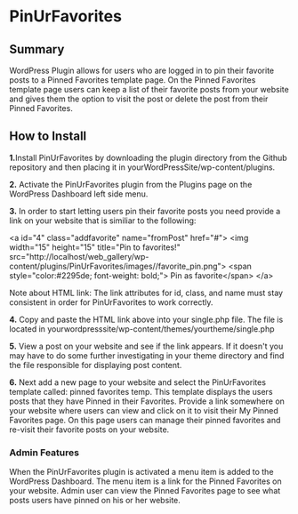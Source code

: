# PinUrFavorites

<h2>Summary</h2>
WordPress Plugin allows for users who are logged in to pin their favorite posts to a Pinned Favorites template page.
On the Pinned Favorites template page users can keep a list of their favorite posts from your website and gives them the
option to visit the post or delete the post from their Pinned Favorites.

<h2>How to Install</h2>

<b>1.</b>Install PinUrFavorites by downloading the plugin directory from the Github repository and then placing it in 
yourWordPressSite/wp-content/plugins. <br>

<b>2.</b> Activate the PinUrFavorites plugin from the Plugins page on the WordPress Dashboard left side menu.<br>

<b>3.</b> In order to start letting users pin their favorite posts you need provide a link on your website that is similiar to the following: <br>

&lt;a id="4" class="addfavorite" name="fromPost" href="#"&gt;
&lt;img width="15" height="15" title="Pin to favorites!" src="http://localhost/web_gallery/wp-content/plugins/PinUrFavorites/images//favorite_pin.png"&gt;
&lt;span style="color:#2295de; font-weight: bold;"&gt; Pin as favorite&lt;/span&gt;
&lt;/a&gt;

<p>Note about HTML link: The link attributes for id, class, and name must stay consistent in order for PinUrFavorites to work correctly. 
</p> 

<b>4.</b> Copy and paste the HTML link above into your single.php file. The file is located in yourwordpresssite/wp-content/themes/yourtheme/single.php <br>

<b>5.</b> View a post on your website and see if the link appears. If it doesn't you may have to do some further investigating in your theme directory and find the file responsible for displaying post content. <br>

<b>6.</b> Next add a new page to your website and select the PinUrFavorites template called: pinned favorites temp. This template displays the users posts that they have Pinned in their Favorites. Provide a link somewhere on your website where users can view and click on it to visit their My Pinned Favorites page. On this page users can manage their pinned favorites and re-visit their favorite posts on your website. 

<h3>Admin Features</h3>
<p>When the PinUrFavorites plugin is activated a menu item is added to the WordPress Dashboard. The menu item is a link for the Pinned Favorites on your website. Admin user can view the Pinned Favorites page to see what posts users have pinned on his or her website. </p> 

